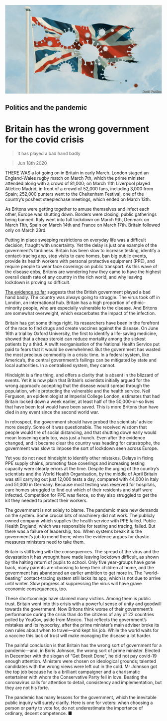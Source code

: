 ![](./images/20200620_LDD001.jpg)

## Politics and the pandemic

# Britain has the wrong government for the covid crisis

> It has played a bad hand badly

> Jun 18th 2020

THERE WAS a lot going on in Britain in early March. London staged an England-Wales rugby match on March 7th, which the prime minister attended along with a crowd of 81,000; on March 11th Liverpool played Atletico Madrid, in front of a crowd of 52,000 fans, including 3,000 from Spain; 252,000 punters went to the Cheltenham Festival, one of the country’s poshest steeplechase meetings, which ended on March 13th.

As Britons were getting together to amuse themselves and infect each other, Europe was shutting down. Borders were closing, public gatherings being banned. Italy went into full lockdown on March 9th, Denmark on March 11th, Spain on March 14th and France on March 17th. Britain followed only on March 23rd.

Putting in place sweeping restrictions on everyday life was a difficult decision, fraught with uncertainty. Yet the delay is just one example of the government’s tardiness. Britain has been slow to increase testing, identify a contact-tracing app, stop visits to care homes, ban big public events, provide its health workers with personal protective equipment (PPE), and require people to wear face coverings on public transport. As this wave of the disease ebbs, Britons are wondering how they came to have the highest overall death rate of any country in the rich world, and why leaving lockdown is proving so difficult.

[The evidence so far](https://www.economist.com//britain/2020/06/19/the-british-state-shows-how-not-to-respond-to-a-pandemic) suggests that the British government played a bad hand badly. The country was always going to struggle. The virus took off in London, an international hub. Britain has a high proportion of ethnic-minority people, who are especially vulnerable to the disease. And Britons are somewhat overweight, which exacerbates the impact of the infection.

Britain has got some things right. Its researchers have been in the forefront of the race to find drugs and create vaccines against the disease. On June 16th a trial by Oxford University, the first to identify a life-saving medicine, showed that a cheap steroid can reduce mortality among the sickest patients by a third. A swift reorganisation of the National Health Service put paid to fears that it would be overwhelmed. But the government has wasted the most precious commodity in a crisis: time. In a federal system, like America’s, the central government’s failings can be mitigated by state and local authorities. In a centralised system, they cannot.



Hindsight is a fine thing, and offers a clarity that is absent in the blizzard of events. Yet it is now plain that Britain’s scientists initially argued for the wrong approach: accepting that the disease would spread through the population, while protecting the vulnerable and the health service. Neil Ferguson, an epidemiologist at Imperial College London, estimates that had Britain locked down a week earlier, at least half of the 50,000-or-so lives that have been lost would have been saved. This is more Britons than have died in any event since the second world war.

In retrospect, the government should have probed the scientists’ advice more deeply. Some of it was questionable. The received wisdom that people would tire of social distancing, and that shutting down early would mean loosening early too, was just a hunch. Even after the evidence changed, and it became clear the country was heading for catastrophe, the government was slow to impose the sort of lockdown seen across Europe.

Yet you do not need hindsight to identify other mistakes. Delays in fixing PPE supply chains, promoting face coverings and increasing testing capacity were clearly errors at the time. Despite the urging of the country’s scientists and the World Health Organisation, by the middle of April Britain was still carrying out just 12,000 tests a day, compared with 44,000 in Italy and 51,000 in Germany. Because most testing was reserved for hospitals, care homes struggled to find out which of their residents and staff were infected. Competition for PPE was fierce, so they also struggled to get the kit they needed to protect their workers.

The government is not solely to blame. The pandemic made new demands on the system. Some crucial bits of machinery did not work. The publicly owned company which supplies the health service with PPE failed. Public Health England, which was responsible for testing and tracing, failed. But there was a failure of leadership, too. When systems break it is the government’s job to mend them; when the evidence argues for drastic measures ministers need to take them.

Britain is still living with the consequences. The spread of the virus and the devastation it has wrought have made leaving lockdown difficult, as shown by the halting return of pupils to school. Only five year-groups have gone back, many parents are choosing to keep their children at home, and the government has abandoned an earlier ambition to get more in. The “world-beating” contact-tracing system still lacks its app, which is not due to arrive until winter. Slow progress at suppressing the virus will have grave economic consequences, too.

These shortcomings have claimed many victims. Among them is public trust. Britain went into this crisis with a powerful sense of unity and goodwill towards the government. Now Britons think worse of their government’s performance during the crisis than do the citizens of any of 22 countries polled by YouGov, aside from Mexico. That reflects the government’s mistakes and its hypocrisy, after the prime minister’s main adviser broke its own rules about when to travel—and kept his job. While the world waits for a vaccine this lack of trust will make managing the disease a lot harder.

The painful conclusion is that Britain has the wrong sort of government for a pandemic—and, in Boris Johnson, the wrong sort of prime minister. Elected in December with the slogan of “Get Brexit Done”, he did not pay covid-19 enough attention. Ministers were chosen on ideological grounds; talented candidates with the wrong views were left out in the cold. Mr Johnson got the top job because he is a brilliant campaigner and a charismatic entertainer with whom the Conservative Party fell in love. Beating the coronavirus calls for attention to detail, consistency and implementation, but they are not his forte.

The pandemic has many lessons for the government, which the inevitable public inquiry will surely clarify. Here is one for voters: when choosing a person or party to vote for, do not underestimate the importance of ordinary, decent competence. ■